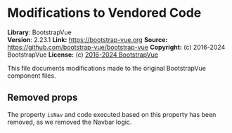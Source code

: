 # Modifications to Vendored Code

**Library**: BootstrapVue  
**Version**: 2.23.1 **Link:** https://bootstrap-vue.org **Source:**
https://github.com/bootstrap-vue/bootstrap-vue **Copyright:** (c) 2016-2024 BootstrapVue
**License:** (c)
[2016-2024 BootstrapVue](https://github.com/bootstrap-vue/bootstrap-vue/blob/master/LICENSE)

This file documents modifications made to the original BootstrapVue component files.

## Removed props

The property `isNav` and code executed based on this property has been removed, as we removed the
Navbar logic.
